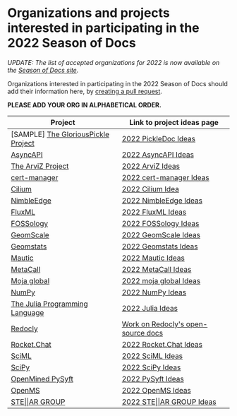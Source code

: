 # Organizations and projects interested in participating in the 2022 Season of Docs

_UPDATE: The list of accepted organizations for 2022 is now available on the [Season of Docs site](https://developers.google.com/season-of-docs/docs/participants)._

Organizations interested in participating in the 2022 Season of Docs should add their information here, by [creating a pull request](https://docs.github.com/en/github/collaborating-with-issues-and-pull-requests/creating-a-pull-request). 

**PLEASE ADD YOUR ORG IN ALPHABETICAL ORDER.**

Project | Link to project ideas page
------- | ---------------------------
[SAMPLE] [The GloriousPickle Project](https://example.com) | [2022 PickleDoc Ideas](https://example.com)
[AsyncAPI](https://asyncapi.com/) | [2022 AsyncAPI Ideas](https://github.com/asyncapi/community/discussions/303)
[The ArviZ Project](https://github.com/arviz-devs) | [2022 ArviZ Ideas](https://arviz-gsod.readthedocs.io/en/latest/2022/project_idea.html)
[cert-manager](https://cert-manager.io/) | [2022 cert-manager Ideas](https://cert-manager.io/docs/contributing/google-season-of-docs/2022/)
[Cilium](https://cilium.io/) | [2022 Cilium Idea](https://docs.cilium.io/en/latest/contributing/development/season_of_docs/)
[NimbleEdge](https://www.nimbleedge.ai/) | [2022 NimbleEdge Ideas](https://github.com/NimbleEdge/gsod)
[FluxML](https://fluxml.ai) | [2022 FluxML Ideas](https://fluxml.ai/gsod.html)
[FOSSology](https://github.com/fossology/fossology) | [2022 FOSSology Ideas](https://github.com/fossology/user-docs/wiki/Google-Season-of-Docs-2022)
[GeomScale](https://geomscale.github.io) | [2022 GeomScale Ideas](https://geomscale.github.io/GSoD-application/)
[Geomstats](https://geomstats.github.io/) | [2022 Geomstats Ideas](https://github.com/geomstats/geomstats/blob/master/docs/gsod.rst)
[Mautic](https://github.com/mautic/mautic) | [2022 Mautic Ideas](https://github.com/mautic/Gsod/blob/main/gsod.md)
[MetaCall](http://github.com/metacall) | [2022 MetaCall Ideas](https://github.com/metacall/gsod-2022) |
[Moja global](https://moja.global) | [2022 moja global Ideas](https://github.com/moja-global/mentorship/blob/main/google-season-of-docs/GSOD-2022-Project.md)
[NumPy](https://numpy.org) | [2022 NumPy Ideas](https://github.com/numpy/numpy/wiki/Google-Season-of-Docs-2022---NumPy-Project)
[The Julia Programming Language](https://julialang.org) | [2022 Julia Ideas](https://julialang.org/jsoc/gsod/projects/)
[Redocly](https://redoc.ly/) | [Work on Redocly's open-source docs](https://redoc.ly/gsod-2022/)
[Rocket.Chat](https://rocket.chat) | [2022 Rocket.Chat Ideas](https://docs.rocket.chat/contributors/google-season-of-docs/google-season-of-docs-2022)
[SciML](https://sciml.ai) | [2022 SciML Ideas](https://sciml.ai/gsod/)
[SciPy](https://scipy.org) | [2022 SciPy Ideas](https://github.com/scipy/scipy/wiki/Google-Season-of-Docs-2022---SciPy-Project)
[OpenMined PySyft](https://github.com/OpenMined/PySyft) | [2022 PySyft Ideas](https://github.com/OpenMined/PySyft/blob/dev/docs/GSOD22.md)
[OpenMS](https://www.openms.de) | [2022 OpenMS Ideas](https://github.com/OpenMS/OpenMS/wiki/Google-Season-of-Docs-2022-Proposal-Restructuring-OpenMS-Developer-Documentation-(OpenMS-ReDevDoc))
[STE\|\|AR GROUP](https://github.com/STEllAR-GROUP/hpx/)  | [2022 STE\|\|AR GROUP Ideas](https://github.com/STEllAR-GROUP/hpx/wiki/GSoD-2022-Project-Ideas)
